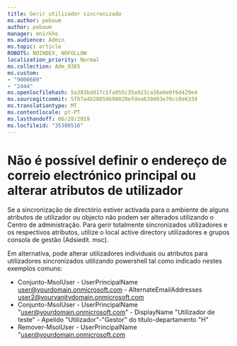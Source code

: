 ```yaml
---
title: Gerir utilizador sincronizado
ms.author: pebaum
author: pebaum
manager: mnirkhe
ms.audience: Admin
ms.topic: article
ROBOTS: NOINDEX, NOFOLLOW
localization_priority: Normal
ms.collection: Adm_O365
ms.custom:
- "9000609"
- "2444"
ms.openlocfilehash: 5a383bdd17c5fa055c35a923ca36e0e0f6d429e4
ms.sourcegitcommit: 5fb7a4b28859690020efdea630d03e70cc0e6334
ms.translationtype: MT
ms.contentlocale: pt-PT
ms.lasthandoff: 06/28/2019
ms.locfileid: "35380516"
---
```

# <a name="unable-to-set-primary-email-address-or-change-user-attributes"></a>Não é possível definir o endereço de correio electrónico principal ou alterar atributos de utilizador

Se a sincronização de directório estiver activada para o ambiente de alguns atributos de utilizador ou objecto não podem ser alterados utilizando o Centro de administração.
Para gerir totalmente sincronizados utilizadores e os respectivos atributos, utilize o local active directory utilizadores e grupos consola de gestão (Adsiedit. msc).  

Em alternativa, pode alterar utilizadores individuais ou atributos para utilizadores sincronizados utilizando powershell tal como indicado nestes exemplos comuns: 
- Conjunto-MsolUser - UserPrincipalName user@yourdomain.onmicrosoft.com - AlternateEmailAddresses user2@yourvanitydomain.onmicrosoft.com
- Conjunto-MsolUser - UserPrincipalName "user@yourdomain.onmicrosoft.com" - DisplayName "Utilizador de teste" - Apelido "Utilizador"-"Gestor" do título-departamento "H"
- Remover-MsolUser - UserPrincipalName "user@yourdomain.onmicrosoft.com